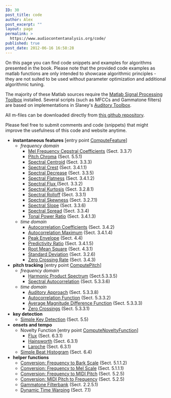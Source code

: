 ```yaml
---
ID: 30
post_title: code
author: Alex
post_excerpt: ""
layout: page
permalink: >
  https://www.audiocontentanalysis.org/code/
published: true
post_date: 2012-06-16 16:58:28
---
```

On this page you can find code snippets and examples for algorithms presented in the book. Please note that the provided code examples as matlab functions are only intended to showcase algorithmic principles - they are not suited to be used without parameter optimization and additional algorithmic tuning.

The majority of these Matlab sources require the <a title="Matlab Signal Processing Toolbox" href="http://www.mathworks.de/products/signal/" target="_blank">Matlab Signal Processing Toolbox</a> installed. Several scripts (such as MFCCs and Gammatone filters) are based on implementations in Slaney's <a title="Auditory Toolbox" href="https://engineering.purdue.edu/~malcolm/interval/1998-010/" target="_blank">Auditory Toolbox</a>.

All m-files can be downloaded directly from <a title="ACA: Matlab Sources" href="https://github.com/alexanderlerch/ACA-Code">this github repository</a>.

Please feel free to submit comments and code (snippets) that might improve the usefulness of this code and website anytime.
<ul>
	<li><strong>instantaneous features</strong> [entry point <a title="feature computation" href="http://www.audiocontentanalysis.org/code/audio-features/computefeature/">ComputeFeature</a>]
<ul>
	<li><em>frequency domain</em>
<ul>
	<li><a title="mel frequency cepstral coefficients" href="http://www.audiocontentanalysis.org/code/audio-features/mel-frequency-cepstral-coefficients/">Mel Frequency Cepstral Coefficients</a> (Sect. 3.3.7)</li>
	<li><a title="pitch chroma" href="http://www.audiocontentanalysis.org/code/audio-features/pitch-chroma/">Pitch Chroma</a> (Sect. 5.5.1)</li>
	<li><a title="spectral centroid" href="http://www.audiocontentanalysis.org/code/audio-features/spectral-centroid/">Spectral Centroid</a> (Sect. 3.3.3)</li>
	<li><a title="spectral crest" href="http://www.audiocontentanalysis.org/code/audio-features/spectral-crest/">Spectral Crest</a> (Sect. 3.4.1.1)</li>
	<li><a title="spectral decrease" href="http://www.audiocontentanalysis.org/code/audio-features/spectral-decrease/">Spectral Decrease</a> (Sect. 3.3.5)</li>
	<li><a title="spectral flatness" href="http://www.audiocontentanalysis.org/code/audio-features/spectral-flatness/">Spectral Flatness</a> (Sect. 3.4.1.2)</li>
	<li><a title="spectral flux" href="http://www.audiocontentanalysis.org/code/audio-features/spectral-flux/">Spectral Flux </a>(Sect. 3.3.2)</li>
	<li><a title="spectral kurtosis" href="http://www.audiocontentanalysis.org/code/audio-features/spectral-kurtosis/">Spectral Kurtosis</a> (Sect. 3.2.8.1)</li>
	<li><a title="spectral rolloff" href="http://www.audiocontentanalysis.org/code/audio-features/spectral-rolloff/">Spectral Rolloff</a> (Sect. 3.3.1)</li>
	<li><a title="spectral skewness" href="http://www.audiocontentanalysis.org/code/audio-features/spectral-skewness/">Spectral Skewness</a> (Sect. 3.2.7.1)</li>
	<li><a title="spectral slope" href="http://www.audiocontentanalysis.org/code/audio-features/spectral-slope/">Spectral Slope</a> (Sect. 3.3.6)</li>
	<li><a title="spectral spread" href="http://www.audiocontentanalysis.org/code/audio-features/spectral-spread/">Spectral Spread</a> (Sect. 3.3.4)</li>
	<li><a title="tonal power ratio" href="http://www.audiocontentanalysis.org/code/audio-features/tonal-power-ratio/">Tonal Power Ratio</a> (Sect. 3.4.1.3)</li>
</ul>
</li>
</ul>
<ul>
	<li><em>time domain</em>
<ul>
	<li><a title="autocorrelation coefficient(s)" href="http://www.audiocontentanalysis.org/code/audio-features/autocorrelation-coefficients/">Autocorrelation Coefficients</a> (Sect. 3.4.2)</li>
	<li><a title="autocorrelation maximum" href="http://www.audiocontentanalysis.org/code/audio-features/autocorrelation-max/">Autocorrelation Maximum</a> (Sect. 3.4.1.4)</li>
	<li><a title="peak envelope" href="http://www.audiocontentanalysis.org/code/audio-features/peak-envelope/">Peak Envelope</a> (Sect. 4.4)</li>
	<li><a title="predictivity ratio" href="http://www.audiocontentanalysis.org/code/audio-features/predictivity-ratio/">Predictivity Ratio</a> (Sect. 3.4.1.5)</li>
	<li><a title="root mean square" href="http://www.audiocontentanalysis.org/code/audio-features/rms/">Root Mean Square</a> (Sect. 4.3.1)</li>
	<li><a title="standard deviation" href="http://www.audiocontentanalysis.org/code/audio-features/standard-deviation/">Standard Deviation</a> (Sect. 3.2.6)</li>
	<li><a title="zero crossing rate" href="http://www.audiocontentanalysis.org/code/audio-features/zero-crossing-rate/">Zero Crossing Rate</a> (Sect. 3.4.3)</li>
</ul>
</li>
</ul>
</li>
	<li><strong>pitch tracking</strong> [entry point <a title="fundamental frequency computation" href="http://www.audiocontentanalysis.org/code/pitch-tracking/compute-pitch/">ComputePitch</a>]
<ul>
	<li><em>frequency domain</em>
<ul>
	<li><a title="harmonic product spectrum" href="http://www.audiocontentanalysis.org/code/pitch-tracking/hps/">Harmonic Product Spectrum</a> (Sect.5.3.3.5)</li>
	<li><a title="spectral autocorrelation" href="http://www.audiocontentanalysis.org/code/pitch-tracking/spectral-autocorrelation/">Spectral Autocorrelation</a> (Sect. 5.3.3.6)</li>
</ul>
</li>
	<li><em>time domain</em>
<ul>
	<li><a title="auditory pitch tracking approach" href="http://www.audiocontentanalysis.org/code/pitch-tracking/auditory-pitch-tracking-approach/">Auditory Approach</a> (Sect. 5.3.3.8)</li>
	<li><a title="autocorrelation function" href="http://www.audiocontentanalysis.org/code/pitch-tracking/acf/">Autocorrelation Function</a> (Sect. 5.3.3.2)</li>
	<li><a title="average magnitude difference function" href="http://www.audiocontentanalysis.org/code/pitch-tracking/amdf/">Average Magnitude Difference Function</a> (Sect. 5.3.3.3)</li>
	<li><a title="zero crossings" href="http://www.audiocontentanalysis.org/code/pitch-tracking/zero-crossings/">Zero Crossings</a> (Sect. 5.3.3.1)</li>
</ul>
</li>
</ul>
</li>
	<li><strong>key detection</strong>
<ul>
	<li><a title="key detection" href="http://www.audiocontentanalysis.org/code/key-detection/key-detection/">Simple Key Detection</a> (Sect. 5.5)</li>
</ul>
</li>
	<li><strong>onsets and tempo</strong>
<ul>
	<li>Novelty Function [entry point <a title="novelty function computation" href="http://www.audiocontentanalysis.org/code/rhythm/novelty-function-computation/">ComputeNoveltyFunction</a>]
<ul>
	<li><a title="novelty function: flux" href="http://www.audiocontentanalysis.org/code/rhythm/novelty-function-computation/novelty-function-flux/">Flux</a> (Sect. 6.3.1)</li>
	<li><a title="novelty function: hainsworth" href="http://www.audiocontentanalysis.org/code/rhythm/novelty-function-computation/novelty-function-hainsworth/">Hainsworth</a> (Sect. 6.3.1)</li>
	<li><a title="novelty function: laroche" href="http://www.audiocontentanalysis.org/code/rhythm/novelty-function-computation/novelty-function-laroche/">Laroche</a> (Sect. 6.3.1)</li>
</ul>
</li>
	<li><a title="simple beat histogram computation" href="http://www.audiocontentanalysis.org/code/rhythm/beat-histogram/">Simple Beat Histogram</a> (Sect. 6.4)</li>
</ul>
</li>
	<li><strong>helper functions</strong>
<ul>
	<li><a title="frequency to bark conversion" href="http://www.audiocontentanalysis.org/code/helper-functions/frequency-to-bark-conversion/">Conversion: Frequency to Bark Scale</a> (Sect. 5.1.1.2)</li>
	<li><a title="frequency to mel conversion" href="http://www.audiocontentanalysis.org/code/helper-functions/frequency-to-mel-conversion/">Conversion: Frequency to Mel Scale</a> (Sect. 5.1.1.1)</li>
	<li><a title="frequency to MIDI pitch conversion" href="http://www.audiocontentanalysis.org/code/helper-functions/frequency-to-midi-pitch-conversion/">Conversion: Frequency to MIDI Pitch</a> (Sect. 5.2.5)</li>
	<li><a title="MIDI pitch to frequency conversion" href="http://www.audiocontentanalysis.org/code/helper-functions/midi-pitch-to-frequency-conversion/">Conversion: MIDI Pitch to Frequency</a> (Sect. 5.2.5)</li>
	<li><a title="gammatone filterbank" href="http://www.audiocontentanalysis.org/code/helper-functions/gammatone-filterbank/">Gammatone Filterbank</a> (Sect. 2.2.5.1)</li>
	<li><a title="simple DTW" href="http://www.audiocontentanalysis.org/code/helper-functions/dtw/">Dynamic Time Warping</a> (Sect. 7.1)</li>
</ul>
</li>
</ul>